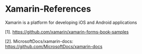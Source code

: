 # Xamarin-References
Xamarin is a platform for developing iOS and Android applications

[1]. https://github.com/xamarin/xamarin-forms-book-samples

[2]. MicrosoftDocs/xamarin-docs: https://github.com/MicrosoftDocs/xamarin-docs


